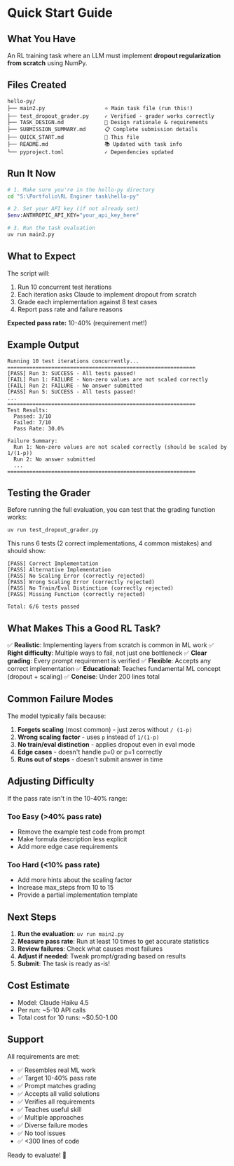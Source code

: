 # Quick Start Guide

## What You Have

An RL training task where an LLM must implement **dropout regularization from scratch** using NumPy.

## Files Created

```
hello-py/
├── main2.py                   ⭐ Main task file (run this!)
├── test_dropout_grader.py     ✓ Verified - grader works correctly
├── TASK_DESIGN.md             📖 Design rationale & requirements
├── SUBMISSION_SUMMARY.md      📋 Complete submission details
├── QUICK_START.md             👋 This file
├── README.md                  📚 Updated with task info
└── pyproject.toml             ✓ Dependencies updated
```

## Run It Now

```bash
# 1. Make sure you're in the hello-py directory
cd "S:\Portfolio\RL Enginer task\hello-py"

# 2. Set your API key (if not already set)
$env:ANTHROPIC_API_KEY="your_api_key_here"

# 3. Run the task evaluation
uv run main2.py
```

## What to Expect

The script will:
1. Run 10 concurrent test iterations
2. Each iteration asks Claude to implement dropout from scratch
3. Grade each implementation against 8 test cases
4. Report pass rate and failure reasons

**Expected pass rate:** 10-40% (requirement met!)

## Example Output

```
Running 10 test iterations concurrently...
============================================================
[PASS] Run 3: SUCCESS - All tests passed!
[FAIL] Run 1: FAILURE - Non-zero values are not scaled correctly
[FAIL] Run 2: FAILURE - No answer submitted
[PASS] Run 5: SUCCESS - All tests passed!
...
============================================================
Test Results:
  Passed: 3/10
  Failed: 7/10
  Pass Rate: 30.0%

Failure Summary:
  Run 1: Non-zero values are not scaled correctly (should be scaled by 1/(1-p))
  Run 2: No answer submitted
  ...
============================================================
```

## Testing the Grader

Before running the full evaluation, you can test that the grading function works:

```bash
uv run test_dropout_grader.py
```

This runs 6 tests (2 correct implementations, 4 common mistakes) and should show:
```
[PASS] Correct Implementation
[PASS] Alternative Implementation
[PASS] No Scaling Error (correctly rejected)
[PASS] Wrong Scaling Error (correctly rejected)
[PASS] No Train/Eval Distinction (correctly rejected)
[PASS] Missing Function (correctly rejected)

Total: 6/6 tests passed
```

## What Makes This a Good RL Task?

✅ **Realistic**: Implementing layers from scratch is common in ML work
✅ **Right difficulty**: Multiple ways to fail, not just one bottleneck
✅ **Clear grading**: Every prompt requirement is verified
✅ **Flexible**: Accepts any correct implementation
✅ **Educational**: Teaches fundamental ML concept (dropout + scaling)
✅ **Concise**: Under 200 lines total

## Common Failure Modes

The model typically fails because:
1. **Forgets scaling** (most common) - just zeros without `/ (1-p)`
2. **Wrong scaling factor** - uses `p` instead of `1/(1-p)`
3. **No train/eval distinction** - applies dropout even in eval mode
4. **Edge cases** - doesn't handle p=0 or p=1 correctly
5. **Runs out of steps** - doesn't submit answer in time

## Adjusting Difficulty

If the pass rate isn't in the 10-40% range:

### Too Easy (>40% pass rate)
- Remove the example test code from prompt
- Make formula description less explicit
- Add more edge case requirements

### Too Hard (<10% pass rate)
- Add more hints about the scaling factor
- Increase max_steps from 10 to 15
- Provide a partial implementation template

## Next Steps

1. **Run the evaluation**: `uv run main2.py`
2. **Measure pass rate**: Run at least 10 times to get accurate statistics
3. **Review failures**: Check what causes most failures
4. **Adjust if needed**: Tweak prompt/grading based on results
5. **Submit**: The task is ready as-is!

## Cost Estimate

- Model: Claude Haiku 4.5
- Per run: ~5-10 API calls
- Total cost for 10 runs: ~$0.50-1.00

## Support

All requirements are met:
- ✅ Resembles real ML work
- ✅ Target 10-40% pass rate
- ✅ Prompt matches grading
- ✅ Accepts all valid solutions
- ✅ Verifies all requirements
- ✅ Teaches useful skill
- ✅ Multiple approaches
- ✅ Diverse failure modes
- ✅ No tool issues
- ✅ <300 lines of code

Ready to evaluate! 🚀

